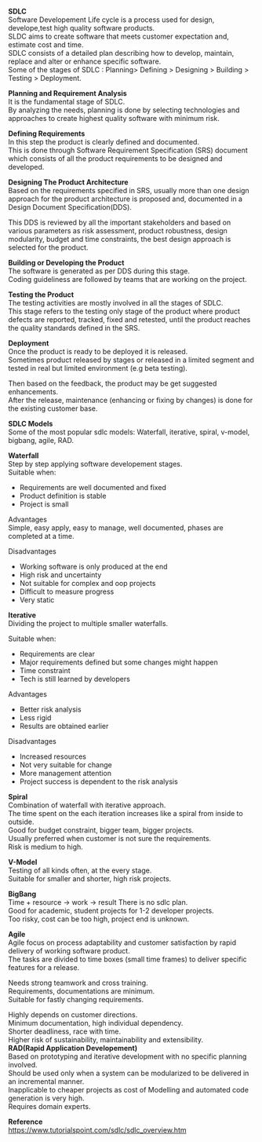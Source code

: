 **SDLC**  
Software Developement Life cycle is a process used for design, develope,test high quality software products.  
SLDC aims to create software that meets customer expectation and, estimate cost and time.  
SDLC consists of a detailed plan describing how to develop, maintain, replace and alter or enhance specific software.  
Some of the stages of SDLC : Planning> Defining > Designing > Building > Testing > Deployment.  

**Planning and Requirement Analysis**    
It is the fundamental stage of SDLC.  
By analyzing the needs, planning is done by selecting technologies and approaches to create highest quality software with minimum risk.    

**Defining Requirements**  
In this step the product is clearly defined and documented.  
This is done through Software Requirement Specification (SRS) document which consists of all the product requirements to be designed and developed.    

**Designing The Product Architecture**  
Based on the requirements specified in SRS, usually more than one design approach for the product architecture is proposed and,
documented in a Design Document Specification(DDS).  

This DDS is reviewed by all the important stakeholders and based on various parameters as risk assessment, product robustness,
design modularity, budget and time constraints, the best design approach is selected for the product.  

**Building or Developing the Product**  
The software is generated as per DDS during this stage.  
Coding guideliness are followed by teams that are working on the project.  

**Testing the Product**  
The testing activities are mostly involved in all the stages of SDLC.  
This stage refers to the testing only stage of the product where product defects are reported, tracked, fixed and retested,
until the product reaches the quality standards defined in the SRS.  

**Deployment**  
Once the product is ready to be deployed it is released.  
Sometimes product released by stages or released in a limited segment and tested in real but limited environment (e.g beta testing).  

Then based on the feedback, the product may be get suggested enhancements.  
After the release, maintenance (enhancing or fixing by changes) is done for the existing customer base.  

**SDLC Models**  
Some of the most popular sdlc models: Waterfall, iterative, spiral, v-model, bigbang, agile, RAD.  

**Waterfall**  
Step by step applying software developement stages.  
Suitable when:  
- Requirements are well documented and fixed  
- Product definition is stable  
- Project is small  

Advantages  
Simple, easy apply, easy to manage, well documented, phases are completed at a time.   

Disadvantages  
- Working software is only produced at the end
- High risk and uncertainty
- Not suitable for complex and oop projects
- Difficult to measure progress
- Very static

**Iterative**  
Dividing the project to multiple smaller waterfalls.  

Suitable when:
- Requirements are clear
- Major requirements defined but some changes might happen
- Time constraint
- Tech is still learned by developers

Advantages  
- Better risk analysis  
- Less rigid  
- Results are obtained earlier  

Disadvantages
- Increased resources  
- Not very suitable for change  
- More management attention  
- Project success is dependent to the risk analysis

**Spiral**  
Combination of waterfall with iterative approach.  
The time spent on the each iteration increases like a spiral from inside to outside.  
Good for budget constraint, bigger team, bigger projects.  
Usually preferred when customer is not sure the requirements.  
Risk is medium to high.  

**V-Model**  
Testing of all kinds often, at the every stage.  
Suitable for smaller and shorter, high risk projects.  

**BigBang**  
Time + resource -> work -> result
There is no sdlc plan.  
Good for academic, student projects for 1-2 developer projects.  
Too risky, cost can be too high, project end is unknown.  

**Agile**  
Agile focus on process adaptability and customer satisfaction by rapid delivery of working software product.  
The tasks are divided to time boxes (small time frames) to deliver specific features for a release.  

Needs strong teamwork and cross training.  
Requirements, documentations are minimum.  
Suitable for fastly changing requirements.  

Highly depends on customer directions.  
Minimum documentation, high individual dependency.  
Shorter deadliness, race with time.  
Higher risk of sustainability, maintainability and extensibility.  
**RAD(Rapid Application Developement)**  
Based on prototyping and iterative development with no specific planning involved.  
Should be used only when a system can be modularized to be delivered in an incremental manner.  
Inapplicable to cheaper projects as cost of Modelling and automated code generation is very high.  
Requires domain experts.  

**Reference**  
https://www.tutorialspoint.com/sdlc/sdlc_overview.htm
